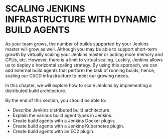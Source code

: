 # SCALING JENKINS INFRASTRUCTURE WITH DYNAMIC BUILD AGENTS

As your team grows, the number of builds supported by your Jenkins master will grow as well. Although you may be able to support short-term growth by virtually scaling your Jenkins master or adding more memory and CPUs, etc. However, there is a limit to virtual scaling. Luckily, Jenkins allows us to deploy a horizontal scaling strategy. By using this approach, we can add external build agents that perform the task of running builds; hence, scaling our CI/CD infrastructure to meet our growing needs.

In this chapter, we will explore how to scale Jenkins by implementing a distributed build architecture.





By the end of this section, you should be able to:

* Describe Jenkins distributed build architecture.
* Explain the various build agent types in Jenkins.
* Create build agents with a Jenkins Docker plugin.
* Create build agents with a Jenkins Kubernetes plugin.
* Create build agents with an EC2 plugin.

